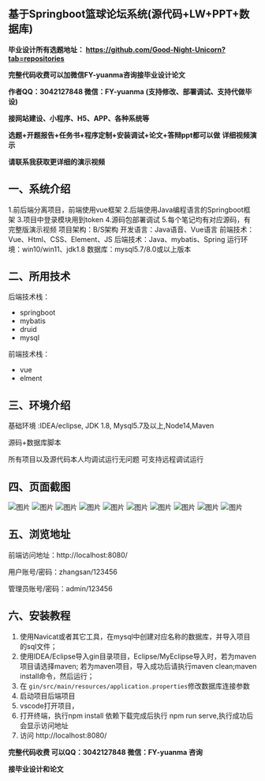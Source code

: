 ## 基于Springboot篮球论坛系统(源代码+LW+PPT+数据库)
**毕业设计所有选题地址： https://github.com/Good-Night-Unicorn?tab=repositories**

**完整代码收费可以加微信FY-yuanma咨询接毕业设计论文**

**作者QQ：3042127848 微信：FY-yuanma (支持修改、部署调试、支持代做毕设)**

**接网站建设、小程序、H5、APP、各种系统等**

**选题+开题报告+任务书+程序定制+安装调试+论文+答辩ppt都可以做**
**详细视频演示**

**请联系我获取更详细的演示视频**

## 一、系统介绍

1.前后端分离项目，前端使用vue框架
2.后端使用Java编程语言的Springboot框架
3.项目中登录模块用到token
4.源码包部署调试
5.每个笔记均有对应源码，有完整版演示视频
项目架构：B/S架构
开发语言：Java语音、Vue语言
前端技术：Vue、Html、CSS、Element、JS
后端技术：Java、mybatis、Spring
运行环境：win10/win11、jdk1.8
数据库：mysql5.7/8.0或以上版本

## 二、所用技术

后端技术栈：

- springboot
- mybatis
- druid
- mysql

前端技术栈：

- vue
- elment



## 三、环境介绍

基础环境 :IDEA/eclipse, JDK 1.8, Mysql5.7及以上,Node14,Maven

源码+数据库脚本

所有项目以及源代码本人均调试运行无问题 可支持远程调试运行

## 四、页面截图
![图片](https://github.com/user-attachments/assets/8cddffa4-a709-4d9b-98b0-446eeb8668bb)
![图片](https://github.com/user-attachments/assets/8fcab8b8-42a4-449f-89e7-123ad7362750)
![图片](https://github.com/user-attachments/assets/c12e4e17-50cc-432b-8787-5e88fefe2b19)
![图片](https://github.com/user-attachments/assets/ba99877a-3bce-442e-a68d-18de1e9e4068)
![图片](https://github.com/user-attachments/assets/35fd8b54-8eb6-4d2c-b47c-b6f34749b76e)
![图片](https://github.com/user-attachments/assets/f3bb78ce-ab49-4f95-aa3f-1ed7b2fae37e)
![图片](https://github.com/user-attachments/assets/d3de6dae-bff0-41c7-a761-34d8def34cdf)
![图片](https://github.com/user-attachments/assets/3000b51c-5deb-45f4-99e3-4a4791fb3754)
![图片](https://github.com/user-attachments/assets/8c2e1a10-79c4-4557-92dc-8902a5f46c2f)
![图片](https://github.com/user-attachments/assets/c80922c8-e88a-4c9b-a5e8-bb52297af631)

## 五、浏览地址

前端访问地址：http://localhost:8080/

用户账号/密码：zhangsan/123456

管理员账号/密码：admin/123456  

## 六、安装教程

1. 使用Navicat或者其它工具，在mysql中创建对应名称的数据库，并导入项目的sql文件；
2. 使用IDEA/Eclipse导入gin目录项目，Eclipse/MyEclipse导入时，若为maven项目请选择maven;
   若为maven项目，导入成功后请执行maven clean;maven install命令，然后运行；
3. 在 `gin/src/main/resources/application.properties`修改数据库连接参数
4. 启动项目后端项目 
5. vscode打开项目，
6. 打开终端，执行npm install 依赖下载完成后执行 npm run serve,执行成功后会显示访问地址
7. 访问  http://localhost:8080/

**完整代码收费  可以QQ：3042127848 微信：FY-yuanma 咨询**

**接毕业设计和论文**
